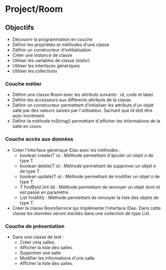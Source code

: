 # Project/Room

## Objectifs
- Découvrir la programmation en couche
- Définir les propriétés et méthodes d'une classe
- Définir un constructeur d'initilialisation
- Créer une instance de classe
- Utiliser les variables de classe (static)
- Utiliser les interfaces génériques 
- Utiliser les collections

### Couche métier 
- Définir une classe Room avec les attributs suivants : id, code et label.
- Définir les accesseurs  aux différents attributs de la classe.
- Définir un constructeur permettant d’initialiser les attributs d'un objet salle par des valeurs saisies par l'utilisateur. 
Sachant que Id doit être auto-incrément. 
- Définir la méthode toString() permettant d'afficher les informations de la salle en cours.

### Couche accès aux données
- Créer l'interface générique IDao avec les méthodes : 
    - boolean create(T o) : Méthode permettant d'ajouter un objet o de type T.  
    - boolean delete(T o) : Méthode permettant de supprimer un objet o de type T.  
    - boolean update(T o) : Méthode permettant de modifier un objet o de type T.  
    - T findById (int id) : Méthode permettant de renvoyer un objet dont id est passé en paramètre.  
    - List <T> findAll() : Méthode permettant de renvoyer la liste des objets de type T.  
- Créer la classe RoomService qui implémente l'interface IDao. 
Dans cette classe les données seront stockés dans une collection de type List.

### Couche de présentation 
- Dans une classe de test : 
    - Créer cinq salles.
    - Afficher la liste des salles.
    - Supprimer une salle.
    - Modifier les informations d'une salle.
    - Afficher la liste des salles.